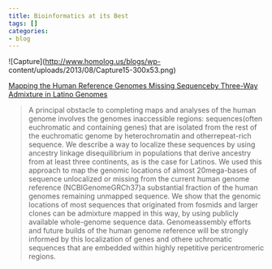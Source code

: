 ```yaml
---
title: Bioinformatics at its Best
tags: []
categories:
- blog
---
```

![Capture](http://www.homolog.us/blogs/wp-
content/uploads/2013/08/Capture15-300x53.png)
<!--more-->

[Mapping the Human Reference Genomes Missing Sequenceby Three-Way Admixture in
Latino Genomes](http://twileshare.com/avye)

> A principal obstacle to completing maps and analyses of the human genome
involves the genomes inaccessible regions: sequences(often euchromatic and
containing genes) that are isolated from the rest of the euchromatic genome by
heterochromatin and otherrepeat-rich sequence. We describe a way to localize
these sequences by using ancestry linkage disequilibrium in populations that
derive ancestry from at least three continents, as is the case for Latinos. We
used this approach to map the genomic locations of almost 20mega-bases of
sequence unlocalized or missing from the current human genome reference
(NCBIGenomeGRCh37)a substantial fraction of the human genomes remaining
unmapped sequence. We show that the genomic locations of most sequences that
originated from fosmids and larger clones can be admixture mapped in this way,
by using publicly available whole-genome sequence data. Genomeassembly efforts
and future builds of the human genome reference will be strongly informed by
this localization of genes and othere uchromatic sequences that are embedded
within highly repetitive pericentromeric regions.

